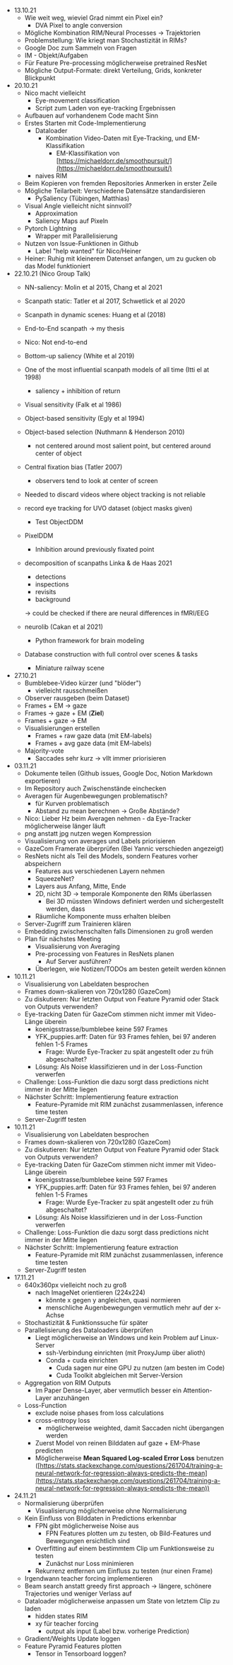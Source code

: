 - 13.10.21
    - Wie weit weg, wieviel Grad nimmt ein Pixel ein?
        - DVA Pixel to angle conversion
    - Mögliche Kombination RIM/Neural Processes → Trajektorien
    - Problemstellung: Wie kriegt man Stochastizität in RIMs?
    - Google Doc zum Sammeln von Fragen
    - IM - Objekt/Aufgaben
    - Für Feature Pre-processing möglicherweise pretrained ResNet
    - Mögliche Output-Formate: direkt Verteilung, Grids, konkreter Blickpunkt
- 20.10.21
    - Nico macht vielleicht
        - Eye-movement classification
        - Script zum Laden von eye-tracking Ergebnissen
    - Aufbauen auf vorhandenem Code macht Sinn
    - Erstes Starten mit Code-Implementierung
        - Dataloader
            - Kombination Video-Daten mit Eye-Tracking, und EM-Klassifikation
                - EM-Klassifikation von [https://michaeldorr.de/smoothpursuit/](https://michaeldorr.de/smoothpursuit/)
        - naives RIM
    - Beim Kopieren von fremden Repositories Anmerken in erster Zeile
    - Mögliche Teilarbeit: Verschiedene Datensätze standardisieren
        - PySaliency (Tübingen, Matthias)
    - Visual Angle vielleicht nicht sinnvoll?
        - Approximation
        - Saliency Maps auf Pixeln
    - Pytorch Lightning
        - Wrapper mit Parallelisierung
    - Nutzen von Issue-Funktionen in Github
        - Label "help wanted" für Nico/Heiner
    - Heiner: Ruhig mit kleinerem Datenset anfangen, um zu gucken ob das Model funktioniert
- 22.10.21 (Nico Group Talk)
    - NN-saliency: Molin et al 2015, Chang et al 2021
    - Scanpath static: Tatler et al 2017, Schwetlick et al 2020
    - Scanpath in dynamic scenes: Huang et al (2018)
    - End-to-End scanpath → my thesis
    - Nico: Not end-to-end
    - Bottom-up saliency (White et al 2019)
    - One of the most influential scanpath models of all time (Itti el at 1998)
        - saliency + inhibition of return
    - Visual sensitivity (Falk et al 1986)
    - Object-based sensitivity (Egly et al 1994)
    - Object-based selection (Nuthmann & Henderson 2010)
        - not centered around most salient point, but centered around center of object
    - Central fixation bias (Tatler 2007)
        - observers tend to look at center of screen
    - Needed to discard videos where object tracking is not reliable
    - record eye tracking for UVO dataset (object masks given)
        - Test ObjectDDM
    - PixelDDM
        - Inhibition around previously fixated point
    - decomposition of scanpaths Linka & de Haas 2021
        - detections
        - inspections
        - revisits
        - background
        
        → could be checked if there are neural differences in fMRI/EEG
        
    - neurolib (Cakan et al 2021)
        - Python framework for brain modeling
    - Database construction with full control over scenes & tasks
        - Miniature railway scene
- 27.10.21
    - Bumblebee-Video kürzer (und "blöder")
        - vielleicht rausschmeißen
    - Observer rausgeben (beim Dataset)
    - Frames + EM → gaze
    - Frames → gaze + EM (**Ziel**)
    - Frames + gaze → EM
    - Visualisierungen erstellen
        - Frames + raw gaze data (mit EM-labels)
        - Frames + avg gaze data (mit EM-labels)
    - Majority-vote
        - Saccades sehr kurz → vllt immer priorisieren
- 03.11.21
    - Dokumente teilen (Github issues, Google Doc, Notion Markdown exportieren)
    - Im Repository auch Zwischenstände einchecken
    - Averagen für Augenbewegungen problematisch?
        - für Kurven problematisch
        - Abstand zu mean berechnen → Große Abstände?
    - Nico: Lieber Hz beim Averagen nehmen - da Eye-Tracker möglicherweise länger läuft
    - png anstatt jpg nutzen wegen Kompression
    - Visualisierung von averages und Labels priorisieren
    - GazeCom Framerate überprüfen (Bei Yannic verschieden angezeigt)
    - ResNets nicht als Teil des Models, sondern Features vorher abspeichern
        - Features aus verschiedenen Layern nehmen
        - SqueezeNet?
        - Layers aus Anfang, Mitte, Ende
        - 2D, nicht 3D → temporale Komponente den RIMs überlassen
            - Bei 3D müssten Windows definiert werden und sichergestellt werden, dass
        - Räumliche Komponente muss erhalten bleiben
    - Server-Zugriff zum Trainieren klären
    - Embedding zwischenschalten falls Dimensionen zu groß werden
    - Plan für nächstes Meeting
        - Visualisierung von Averaging
        - Pre-processing von Features in ResNets planen
            - Auf Server ausführen?
        - Überlegen, wie Notizen/TODOs am besten geteilt werden können
- 10.11.21
    - Visualisierung von Labeldaten besprochen
    - Frames down-skalieren von 720x1280 (GazeCom)
    - Zu diskutieren: Nur letzten Output von Feature Pyramid oder Stack von Outputs verwenden?
    - Eye-tracking Daten für GazeCom stimmen nicht immer mit Video-Länge überein
        - koenigsstrasse/bumblebee keine 597 Frames
        - YFK_puppies.arff: Daten für 93 Frames fehlen, bei 97 anderen fehlen 1-5 Frames
            - Frage: Wurde Eye-Tracker zu spät angestellt oder zu früh abgeschaltet?
        - Lösung: Als Noise klassifizieren und in der Loss-Function verwerfen
    - Challenge: Loss-Funktion die dazu sorgt dass predictions nicht immer in der Mitte liegen
    - Nächster Schritt: Implementierung feature extraction
        - Feature-Pyramide mit RIM zunächst zusammenlassen, inference time testen
    - Server-Zugriff testen
- 10.11.21
    - Visualisierung von Labeldaten besprochen
    - Frames down-skalieren von 720x1280 (GazeCom)
    - Zu diskutieren: Nur letzten Output von Feature Pyramid oder Stack von Outputs verwenden?
    - Eye-tracking Daten für GazeCom stimmen nicht immer mit Video-Länge überein
        - koenigsstrasse/bumblebee keine 597 Frames
        - YFK_puppies.arff: Daten für 93 Frames fehlen, bei 97 anderen fehlen 1-5 Frames
            - Frage: Wurde Eye-Tracker zu spät angestellt oder zu früh abgeschaltet?
        - Lösung: Als Noise klassifizieren und in der Loss-Function verwerfen
    - Challenge: Loss-Funktion die dazu sorgt dass predictions nicht immer in der Mitte liegen
    - Nächster Schritt: Implementierung feature extraction
        - Feature-Pyramide mit RIM zunächst zusammenlassen, inference time testen
    - Server-Zugriff testen
- 17.11.21
    - 640x360px vielleicht noch zu groß
        - nach ImageNet orientieren (224x224)
            - könnte x gegen y angleichen, quasi normieren
            - menschliche Augenbewegungen vermutlich mehr auf der x-Achse
    - Stochastizität & Funktionssuche für später
    - Parallelisierung des Dataloaders überprüfen
        - Liegt möglicherweise an Windows und kein Problem auf Linux-Server
            - ssh-Verbindung einrichten (mit ProxyJump über alioth)
            - Conda + cuda einrichten
                - Cuda sagen nur eine GPU zu nutzen (am besten im Code)
                - Cuda Toolkit abgleichen mit Server-Version
    - Aggregation von RIM Outputs
        - Im Paper Dense-Layer, aber vermutlich besser ein Attention-Layer anzuhängen
    - Loss-Function
        - exclude noise phases from loss calculations
        - cross-entropy loss
            - möglicherweise weighted, damit Saccaden nicht übergangen werden
        - Zuerst Model von reinen Bilddaten auf gaze + EM-Phase predicten
        - Möglicherweise **Mean Squared Log-scaled Error Loss** benutzen ([https://stats.stackexchange.com/questions/261704/training-a-neural-network-for-regression-always-predicts-the-mean](https://stats.stackexchange.com/questions/261704/training-a-neural-network-for-regression-always-predicts-the-mean))
- 24.11.21
    - Normalisierung überprüfen
        - Visualisierung möglicherweise ohne Normalisierung
    - Kein Einfluss von Bilddaten in Predictions erkennbar
        - FPN gibt möglicherweise Noise aus
            - FPN Features plotten um zu testen, ob Bild-Features und Bewegungen ersichtlich sind
        - Overfitting auf einem bestimmtem Clip um Funktionsweise zu testen
            - Zunächst nur Loss minimieren
        - Rekurrenz entfernen um Einfluss zu testen (nur einen Frame)
    - Irgendwann teacher forcing implementieren
    - Beam search anstatt greedy first approach → längere, schönere Trajectories und weniger Verlass auf
    - Dataloader möglicherweise anpassen um State von letztem Clip zu laden
        - hidden states RIM
        - xy für teacher forcing
            - output als input (Label bzw. vorherige Prediction)
    - Gradient/Weights Update loggen
    - Feature Pyramid Features plotten
        - Tensor in Tensorboard loggen?
